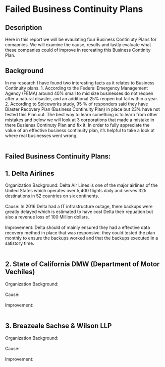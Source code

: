 <h1>Failed Business Continuity Plans </h1>
<h2>Description</h2>

Here in this report we will be evaulating four Business Continiuty Plans for comapnies. We will examine the cause, results and lastly evaluate what these companies could of improve in recreating this Business Continity Plan. 
 <br>



<h2>Background</h2>
In my research I have found two interesting facts as it relates to Business Continuity plans. 
1. According to the Federal Emergency Management Agency (FEMA) around  40% small to mid size businesses do not reopen after a natural disaster, and an additional 25% reopen but fail within a year.
2. According to Spiceworks study, 95 % of responders said they have Diaster Recovery Plan (Business Continuity Plan) in place but 23% have not tested this Plan out. 
The best way to learn something is to learn from other mistakes and below we will look at 3 corporations that made a mistake in there Busienss Continuty Plan and fix it. In order to fully appreciate the value of an effective business continuity plan, it’s helpful to take a look at where real businesses went wrong. <br>

<br />

<h2>Failed Business Continuity Plans:</h2>
<h2>1. Delta Airlines</h2>
Organization Background: Delta Air Lines is one of the major airlines of the United States which operates over 5,400 flights daily and serves 325 destinations in 52 countries on six continents.<br> <br>
Cause: In 2016 Delta had a IT infrastructure outage, there backups were greatly delayed which is estimated to have cost Delta their repuation but also a revenue loss of 100 Million dollars. <br> <br>
Improvement: Delta should of mainly ensured they had a effective data recovery method in place that was responsive. they could tested the plan monthly to ensure the backups worked and that the backups executed in a satistory time. <br> <br>
<h2>2. State of California DMW (Department of Motor Vechiles) </h2>
Organization Background:<br> <br>
Cause: <br> <br>
Improvement:<br> <br>

<h2>3. Breazeale Sachse & Wilson LLP</h2>
Organization Background:<br> <br>
Cause: <br> <br>
Improvement:<br> <br>


 
 
 

